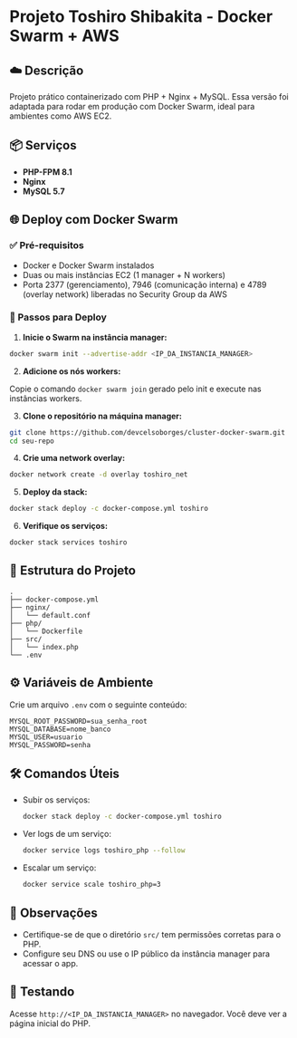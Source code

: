
# Projeto Toshiro Shibakita - Docker Swarm + AWS

## ☁️ Descrição

Projeto prático containerizado com PHP + Nginx + MySQL. Essa versão foi adaptada para rodar em produção com Docker Swarm, ideal para ambientes como AWS EC2.

## 📦 Serviços

- **PHP-FPM 8.1**
- **Nginx**
- **MySQL 5.7**

## 🌐 Deploy com Docker Swarm

### ✅ Pré-requisitos

- Docker e Docker Swarm instalados
- Duas ou mais instâncias EC2 (1 manager + N workers)
- Porta 2377 (gerenciamento), 7946 (comunicação interna) e 4789 (overlay network) liberadas no Security Group da AWS

### 🚀 Passos para Deploy

1. **Inicie o Swarm na instância manager:**

```bash
docker swarm init --advertise-addr <IP_DA_INSTANCIA_MANAGER>
```

2. **Adicione os nós workers:**

Copie o comando `docker swarm join` gerado pelo init e execute nas instâncias workers.

3. **Clone o repositório na máquina manager:**

```bash
git clone https://github.com/devcelsoborges/cluster-docker-swarm.git 
cd seu-repo
```

4. **Crie uma network overlay:**

```bash
docker network create -d overlay toshiro_net
```

5. **Deploy da stack:**

```bash
docker stack deploy -c docker-compose.yml toshiro
```

6. **Verifique os serviços:**

```bash
docker stack services toshiro
```

## 📁 Estrutura do Projeto

```plaintext
.
├── docker-compose.yml
├── nginx/
│   └── default.conf
├── php/
│   └── Dockerfile
├── src/
│   └── index.php
└── .env
```

## ⚙️ Variáveis de Ambiente

Crie um arquivo `.env` com o seguinte conteúdo:

```env
MYSQL_ROOT_PASSWORD=sua_senha_root
MYSQL_DATABASE=nome_banco
MYSQL_USER=usuario
MYSQL_PASSWORD=senha
```

## 🛠️ Comandos Úteis

- Subir os serviços:
  ```bash
  docker stack deploy -c docker-compose.yml toshiro
  ```

- Ver logs de um serviço:
  ```bash
  docker service logs toshiro_php --follow
  ```

- Escalar um serviço:
  ```bash
  docker service scale toshiro_php=3
  ```

## 📌 Observações

- Certifique-se de que o diretório `src/` tem permissões corretas para o PHP.
- Configure seu DNS ou use o IP público da instância manager para acessar o app.

## 🧪 Testando

Acesse `http://<IP_DA_INSTANCIA_MANAGER>` no navegador. Você deve ver a página inicial do PHP.
